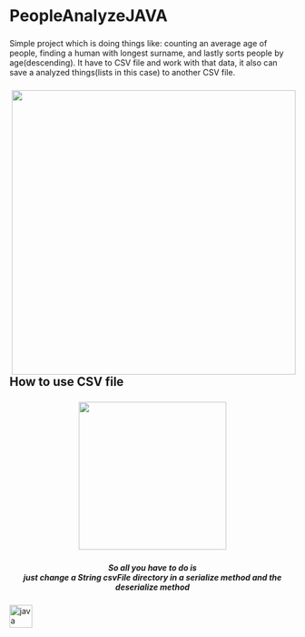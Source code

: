 <h1 align="left">PeopleAnalyzeJAVA</h1>

###

<p align="left">Simple project which is doing things like: counting an average age of people, finding a human with longest surname, and lastly sorts people by age(descending). It have to CSV file and work with that data, it also can save a analyzed things(lists in this case) to another CSV file.</p>

###

<img align="right" height="500" src="https://private-user-images.githubusercontent.com/130293368/350693198-f1d1c4a8-4e38-4244-a128-8e2c7a0bb80b.png?jwt=eyJhbGciOiJIUzI1NiIsInR5cCI6IkpXVCJ9.eyJpc3MiOiJnaXRodWIuY29tIiwiYXVkIjoicmF3LmdpdGh1YnVzZXJjb250ZW50LmNvbSIsImtleSI6ImtleTUiLCJleHAiOjE3MjE0ODA2MTksIm5iZiI6MTcyMTQ4MDMxOSwicGF0aCI6Ii8xMzAyOTMzNjgvMzUwNjkzMTk4LWYxZDFjNGE4LTRlMzgtNDI0NC1hMTI4LThlMmM3YTBiYjgwYi5wbmc_WC1BbXotQWxnb3JpdGhtPUFXUzQtSE1BQy1TSEEyNTYmWC1BbXotQ3JlZGVudGlhbD1BS0lBVkNPRFlMU0E1M1BRSzRaQSUyRjIwMjQwNzIwJTJGdXMtZWFzdC0xJTJGczMlMkZhd3M0X3JlcXVlc3QmWC1BbXotRGF0ZT0yMDI0MDcyMFQxMjU4MzlaJlgtQW16LUV4cGlyZXM9MzAwJlgtQW16LVNpZ25hdHVyZT0zYjM0YTM3MWYyYWM4ODVkNWMwMDkwMDVkYWRhZjhkOTA4ZjA3MmM3NDg3ODcxYWYyZDkyMDQxYWE3M2RhNDUxJlgtQW16LVNpZ25lZEhlYWRlcnM9aG9zdCZhY3Rvcl9pZD0wJmtleV9pZD0wJnJlcG9faWQ9MCJ9.xP-cyp6REP4zqKyR0Xz_xZuQsvgbSODbZDaQB68Ytqs"  />

###

<h2 align="left">How to use CSV file</h2>

###

<div align="center">
  <img height="260" src="https://private-user-images.githubusercontent.com/130293368/350693504-e1f82ee3-f4ae-48d6-a8b1-58c787b40c73.png?jwt=eyJhbGciOiJIUzI1NiIsInR5cCI6IkpXVCJ9.eyJpc3MiOiJnaXRodWIuY29tIiwiYXVkIjoicmF3LmdpdGh1YnVzZXJjb250ZW50LmNvbSIsImtleSI6ImtleTUiLCJleHAiOjE3MjE0ODEwMDcsIm5iZiI6MTcyMTQ4MDcwNywicGF0aCI6Ii8xMzAyOTMzNjgvMzUwNjkzNTA0LWUxZjgyZWUzLWY0YWUtNDhkNi1hOGIxLTU4Yzc4N2I0MGM3My5wbmc_WC1BbXotQWxnb3JpdGhtPUFXUzQtSE1BQy1TSEEyNTYmWC1BbXotQ3JlZGVudGlhbD1BS0lBVkNPRFlMU0E1M1BRSzRaQSUyRjIwMjQwNzIwJTJGdXMtZWFzdC0xJTJGczMlMkZhd3M0X3JlcXVlc3QmWC1BbXotRGF0ZT0yMDI0MDcyMFQxMzA1MDdaJlgtQW16LUV4cGlyZXM9MzAwJlgtQW16LVNpZ25hdHVyZT1lMTVhZWRlOTZlMTU1OTExZjBmNmM1ZjY5MmFhNWVkMDIwMzhmNDdmMWVhZjAzODY1N2VhNTMwZWNjYjcwYTUyJlgtQW16LVNpZ25lZEhlYWRlcnM9aG9zdCZhY3Rvcl9pZD0wJmtleV9pZD0wJnJlcG9faWQ9MCJ9.XCOakqnWooITqKuPXXoZzU0ztRcY9ACqTaGlVIKzkng"  />
</div>

###

<h5 align="center">So all you have to do is <br>just change a String csvFile directory in a serialize method and the deserialize method</h5>

###

<div align="left">
  <img src="https://cdn.jsdelivr.net/gh/devicons/devicon/icons/java/java-original.svg" height="40" alt="java logo"  />
</div>

###
